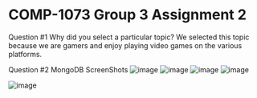 # COMP-1073 Group 3 Assignment 2


Question #1 Why did you select a particular topic?
We selected this topic because we are gamers and enjoy playing video games on the various platforms.

Question #2 MongoDB ScreenShots
![image](https://user-images.githubusercontent.com/97468435/161398445-fca78c43-1371-4543-9487-f6cb20338bf9.png)
![image](https://user-images.githubusercontent.com/97468435/161398449-d850b01d-0417-40bd-86ed-65cb5edf2c5f.png)
![image](https://user-images.githubusercontent.com/97468435/161398455-52556584-8424-460f-85ee-dcd2057f38f4.png)
![image](https://user-images.githubusercontent.com/97468435/161398456-2ce6461a-12f1-471f-a7ee-e372c9d99937.png)


![image](https://user-images.githubusercontent.com/93152029/161398560-f9b67053-01fa-43e5-83b3-e33479c6e0c1.png)
